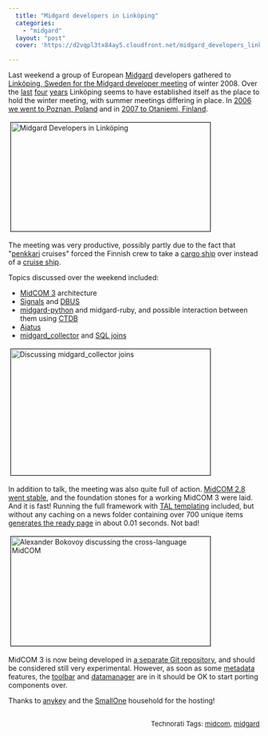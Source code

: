 ```yaml
---
  title: "Midgard developers in Linköping"
  categories: 
    - "midgard"
  layout: "post"
  cover: 'https://d2vqpl3tx84ay5.cloudfront.net/midgard_developers_linkoping_2008-1-tm.jpg'

---
```

<p>
Last weekend a group of European <a href="http://www.midgard-project.org/">Midgard</a> developers gathered to<a href="http://www.smallone.net/blog/view/invitation_to_a_midgard_gathering_in_sweden.html"> Linköping, Sweden for the Midgard developer meeting</a> of winter 2008. Over the <a href="http://bergie.iki.fi/blog/the_connected_gathering/">last</a> <a href="http://bergie.iki.fi/blog/midgard-meeting-in-linkoping/">four</a> <a href="http://bergie.iki.fi/blog/midgard_developer_meeting-winter_2007/">years</a> Linköping seems to have established itself as the place to hold the winter meeting, with summer meetings differing in place. In <a href="http://bergie.iki.fi/blog/midgard-developer-meeting-in-komorniki/">2006 we went to Poznan, Poland</a> and in <a href="http://www.midgard-project.org/community/events/midgard_developer_meeting.html">2007 to Otaniemi, Finland</a>.
</p><p>
<a href="https://d2vqpl3tx84ay5.cloudfront.net/midgard_developers_linkoping_2008-1.jpg"><img src="https://d2vqpl3tx84ay5.cloudfront.net/midgard_developers_linkoping_2008-1-tm.jpg" height="218" width="400" border="1" hspace="4" vspace="4" alt="Midgard Developers in Linköping" title="Midgard Developers in Linköping" /></a>
</p><p>
The meeting was very productive, possibly partly due to the fact that &quot;<a href="http://www.hel.fi/wps/portal/Opetusvirasto_en/Artikkeli_en?WCM_GLOBAL_CONTEXT=/en/Education+Department/News/Traditional+Penkinpainajais+Rides">penkkari</a> cruises&quot; forced the Finnish crew to take a <a href="http://en.wikipedia.org/wiki/Finnlink">cargo ship</a> over instead of a <a href="http://en.wikipedia.org/wiki/M/S_Silja_Serenade">cruise ship</a>.
</p><p>
Topics discussed over the weekend included:
</p><ul><li><a href="http://bergie.iki.fi/blog/some_plans_for_midcom_3/">MidCOM 3</a> architecture</li>
<li><a href="http://blogs.nemein.com/people/piotras/view/1182197841.html">Signals</a> and <a href="http://en.wikipedia.org/wiki/D-Bus">DBUS</a></li>
<li><a href="http://blogs.nemein.com/people/piotras/view/1196805359.html">midgard-python</a> and midgard-ruby, and possible interaction between them using <a href="http://ctdb.samba.org/">CTDB</a></li>
<li><a href="http://www.ajatus.info/">Ajatus</a></li>
<li><a href="http://www.midgard-project.org/documentation/php-midgard_collector/">midgard_collector</a> and <a href="http://en.wikipedia.org/wiki/Join_(SQL)">SQL joins</a></li>
</ul><p>
<a href="https://d2vqpl3tx84ay5.cloudfront.net/discussing-collector-joins-linkoping-1.jpg"><img src="https://d2vqpl3tx84ay5.cloudfront.net/discussing-collector-joins-linkoping-1-tm.jpg" height="253" width="400" border="1" hspace="4" vspace="4" alt="Discussing midgard_collector joins" title="Discussing midgard_collector joins" /></a>
</p><p>
In addition to talk, the meeting was also quite full of action. <a href="http://www.midgard-project.org/updates/view/midcom_2-8-0_released.html">MidCOM 2.8 went stable</a>, and the foundation stones for a working MidCOM 3 were laid. And it is fast! Running the full framework with <a href="http://phptal.motion-twin.com/">TAL templating</a> included, but without any caching on a news folder containing over 700 unique items <a href="http://bergie.jaiku.com/presence/26331259">generates the ready page</a> in about 0.01 seconds. Not bad!
</p><p>
<a href="https://d2vqpl3tx84ay5.cloudfront.net/ab-php-ruby-python-2.jpg"><img src="https://d2vqpl3tx84ay5.cloudfront.net/ab-php-ruby-python-2-tm.jpg" height="219" width="400" border="1" hspace="4" vspace="4" alt="Alexander Bokovoy discussing the cross-language MidCOM" title="Alexander Bokovoy discussing the cross-language MidCOM" /></a>
</p><p>
MidCOM 3 is now being developed in <a href="http://repo.or.cz/w/midcom.git">a separate Git repository</a>, and should be considered still very experimental. However, as soon as some <a href="http://www.midgard-project.org/development/mrfc/view/0010.html">metadata</a> features, the <a href="http://bergie.iki.fi/blog/midgard_does_the_tango/">toolbar</a> and <a href="http://www.midgard-project.org/documentation/midcom-helper-datamanager2/">datamanager</a> are in it should be OK to start porting components over.
</p><p>
Thanks to <a href="http://www.anykey.se/en/">anykey</a> and the <a href="http://www.smallone.net/">SmallOne</a> household for the hosting!<span style="font-size:10pt;">
<br /></span>
</p><p style="text-align:right;">
<span style="font-size:10pt;">
<br />Technorati Tags: </span><span style="font-size:10pt;"><a href="http://www.technorati.com/tag/midcom">midcom</a></span><span style="font-size:10pt;">, </span><span style="font-size:10pt;"><a href="http://www.technorati.com/tag/midgard">midgard</a></span>
</p>
